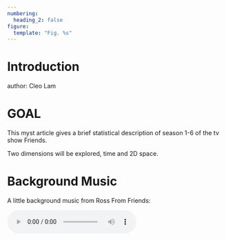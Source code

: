 ```yaml
---
numbering:
  heading_2: false
figure:
  template: "Fig. %s"
---
```


# Introduction

author: Cleo Lam

# GOAL

This myst article gives a brief statistical description of 
season 1-6 of the tv show Friends.

Two dimensions will be  explored, time and 2D space. 


# Background Music

A little background music from Ross From Friends:

<audio controls src="content/audio/Ross_From_Friends-Romeo_Romeo.mp3" type="audio/mpeg">
  Your browser does not support the audio element.
</audio>


